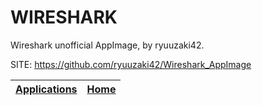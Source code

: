 # WIRESHARK

 Wireshark unofficial AppImage, by ryuuzaki42.

 SITE: https://github.com/ryuuzaki42/Wireshark_AppImage

 | [Applications](https://portable-linux-apps.github.io/apps.html) | [Home](https://portable-linux-apps.github.io)
 | --- | --- |
